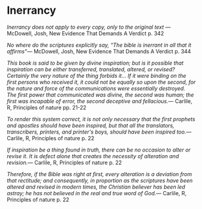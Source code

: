 Inerrancy
=========

<quote><cite>Inerrancy does not apply to every copy, only to the original text </cite><span>— <author>McDowell, Josh</author>, <book>New Evidence That Demands A Verdict p. 342</book></span></quote>

<quote><cite>No where do the scriptures explicitly say, “The bible is inerrant in all that it affirms”</cite><span>— <author>McDowell, Josh</author>, <book>New Evidence That Demands A Verdict p. 344</book></span></quote>

<quote><cite>This book is said to be given by divine inspiration; but is it possible that inspiration can be either transferred, translated, altered, or revised? Certainly the very nature of the thing forbids it... If it were binding on the first persons who received it, it could not be equally so upon the second, for the nature and force of the communications were essentially destroyed. The first power that communicated was divine, the second was human; the first was incapable of error, the second deceptive and fellacious.</cite><span>— <author>Carlile, R</author>, <book>Principles of nature pp. 21-22</book></span></quote>

<quote><cite>To render this system correct, it is not only necessary that the first prophets and apostles should have been inspired, but that all the translators, transcribers, printers, and printer's boys, should have been inspired too.</cite><span>— <author>Carlile, R</author>, <book>Principles of nature p. 22</book></span></quote>

<quote><cite>If inspiration be a thing found in truth, there can be no occasion to alter or revise it. It is defect alone that creates the necessity of alteration and revision.</cite><span>— <author>Carlile, R</author>, <book>Principles of nature p. 22</book></span></quote>

<quote><cite>Therefore, if the Bible was right at first, every alteration is a deviation from that rectitude; and consequently, in proportion as the scriptures have been altered and revised in modern times, the Christian believer has been led astray; he has not believed in the real and true word of God.</cite><span>— <author>Carlile, R</author>, <book>Principles of nature p. 22</book></span></quote>

